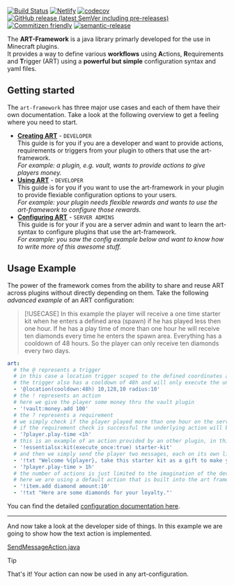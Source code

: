 [![Build Status](https://github.com/art-framework/art-framework/workflows/Build/badge.svg)](../../actions?query=workflow%3ABuild)
[![Netlify](https://img.shields.io/netlify/dae1bdab-7c51-4172-97ab-f8fdd8f0612e?label=docs)](https://art-framework.io)
[![codecov](https://codecov.io/gh/art-framework/art-framework/branch/master/graph/badge.svg?token=Ex9gV4AfK8)](https://codecov.io/gh/art-framework/art-framework)
[![GitHub release (latest SemVer including pre-releases)](https://img.shields.io/github/v/release/art-framework/art-framework?include_prereleases&label=release)](../../releases)
[![Commitizen friendly](https://img.shields.io/badge/commitizen-friendly-brightgreen.svg)](http://commitizen.github.io/cz-cli/)
[![semantic-release](https://img.shields.io/badge/%20%20%F0%9F%93%A6%F0%9F%9A%80-semantic--release-e10079.svg)](https://github.com/semantic-release/semantic-release)

The **ART-Framework** is a java library primarly developed for the use in Minecraft plugins.  
It provides a way to define various **workflows** using **A**ctions, **R**equirements and **T**rigger (ART) using a **powerful but simple** configuration syntax and yaml files.

## Getting started

The `art-framework` has three major use cases and each of them have their own documentation. Take a look at the following overview to get a feeling where you need to start.

* **[Creating ART](/developer/)** - `DEVELOPER`  
  This guide is for you if you are a developer and want to provide actions, requirements or triggers from your plugin to others that use the art-framework.  
  *For example: a plugin, e.g. vault, wants to provide actions to give players money.*
* **[Using ART](/developer/)** - `DEVELOPER`  
  This guide is for you if you want to use the art-framework in your plugin to provide flexiable configuration options to your users.  
  *For example: your plugin needs flexible rewards and wants to use the art-framework to configure those rewards.*
* **[Configuring ART](/configuration/)** - `SERVER ADMINS`  
  This guide is for your if you are a server admin and want to learn the art-syntax to configure plugins that use the art-framework.  
  *For example: you saw the config example below and want to know how to write more of this awesome stuff.*

## Usage Example

The power of the framework comes from the ability to share and reuse ART across plugins without directly depending on them. Take the following *advanced example* of an ART configuration:

> [!USECASE]
> In this example the player will receive a one time starter kit when he enters a defined area (spawn) if he has played less then one hour. If he has a play time of more than one hour he will receive ten diamonds every time he enters the spawn area. Everything has a cooldown of 48 hours. So the player can only receive ten diamonds every two days.

```yaml
art:
  # the @ represents a trigger
  # in this case a location trigger scoped to the defined coordinates and a radius of 10
  # the trigger also has a cooldown of 48h and will only execute the underlying actions every 48h
  - '@location(cooldown:48h) 10,128,10 radius:10'
  # the ! represents an action
  # here we give the player some money thru the vault plugin
  - '!vault:money.add 100'
  # the ? represents a requirement
  # we simply check if the player played more than one hour on the server
  # if the requirement check is successful the underlying action will be executed
  - '?player.play-time <1h'
  # this is an example of an action provided by an other plugin, in this case essentialsx
  - '!essentialsx:kit(execute_once:true) starter-kit'
  # and then we simply send the player two messages, each on its own line
  - '!txt "Welcome %{player}, take this starter kit as a gift to make your journey easier on our server.", "You can also come back in two days to receive some other goodies we have in store for you :)"'
  - '?player.play-time > 1h'
  # the number of actions is just limited to the imagination of the developers and plugin owners that provide those actions
  # here we are using a default action that is built into the art framework bukkit implementation
  - '!item.add diamond amount:10'
  - '!txt "Here are some diamonds for your loyalty."'
```

You can find the detailed [configuration documentation here](configuration).

---

And now take a look at the developer side of things. In this example we are going to show how the text action is implemented.

[SendMessageAction.java](https://raw.githubusercontent.com/art-framework/art-framework/master/bukkit/src/main/java/io/artframework/bukkit/actions/SendMessageAction.java ':include :fragment=demo')

> [!TIP]
> That's it! Your action can now be used in any art-configuration.
